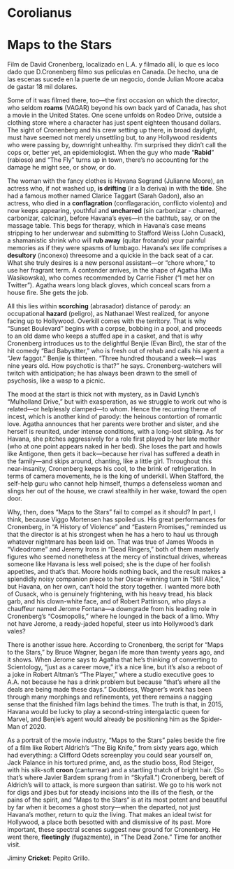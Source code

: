 # Corolianus

# Maps to the Stars

Film de David Cronenberg, localizado en L.A. y filmado allí, lo que es loco dado que D.Cronenberg filmo sus películas en Canada. De hecho, una de las escenas sucede en la puerte de un negocio, donde Julian Moore acaba de gastar 18 mil dolares. 

Some of it was filmed there, too—the first occasion on which the director, who seldom __roams__ (VAGAR) beyond his own back yard of Canada, has shot a movie in the United States. One scene unfolds on Rodeo Drive, outside a clothing store where a character has just spent eighteen thousand dollars. The sight of Cronenberg and his crew setting up there, in broad daylight, must have seemed not merely unsettling but, to any Hollywood residents who were passing by, downright unhealthy. I’m surprised they didn’t call the cops or, better yet, an epidemiologist. When the guy who made “__Rabid__” (rabioso) and “The Fly” turns up in town, there’s no accounting for the damage he might see, or show, or do.

The woman with the fancy clothes is Havana Segrand (Julianne Moore), an actress who, if not washed up, __is drifting__ (ir a la deriva)  in with the __tide__. She had a famous mother named Clarice Taggart (Sarah Gadon), also an actress, who died in a __conflagration__ (conflagaración, conflicto violento) and now keeps appearing, youthful and __uncharred__ (sin carbonizar - charred, carbonizar, calcinar), before Havana’s eyes—in the bathtub, say, or on the massage table. This begs for therapy, which in Havana’s case means stripping to her underwear and submitting to Stafford Weiss (John Cusack), a shamanistic shrink who will __rub away__ (quitar frotando) your painful memories as if they were spasms of lumbago. Havana’s sex life comprises a __desultory__ (inconexo) threesome and a quickie in the back seat of a car. What she truly desires is a new personal assistant—or “chore whore,” to use her fragrant term. A contender arrives, in the shape of Agatha (Mia Wasikowska), who comes recommended by Carrie Fisher (“I met her on Twitter”). Agatha wears long black gloves, which conceal scars from a house fire. She gets the job.

All this lies within __scorching__ (abrasador) distance of parody: an occupational __hazard__ (peligro), as Nathanael West realized, for anyone facing up to Hollywood. Overkill comes with the territory. That is why “Sunset Boulevard” begins with a corpse, bobbing in a pool, and proceeds to an old dame who keeps a stuffed ape in a casket, and that is why Cronenberg introduces us to the delightful Benjie (Evan Bird), the star of the hit comedy “Bad Babysitter,” who is fresh out of rehab and calls his agent a “Jew faggot.” Benjie is thirteen. “Three hundred thousand a week—I was nine years old. How psychotic is that?” he says. Cronenberg-watchers will twitch with anticipation; he has always been drawn to the smell of psychosis, like a wasp to a picnic.

The mood at the start is thick not with mystery, as in David Lynch’s “Mulholland Drive,” but with exasperation, as we struggle to work out who is related—or helplessly clamped—to whom. Hence the recurring theme of incest, which is another kind of parody: the heinous contortion of romantic love. Agatha announces that her parents were brother and sister, and she herself is reunited, under intense conditions, with a long-lost sibling. As for Havana, she pitches aggressively for a role first played by her late mother (who at one point appears naked in her bed). She loses the part and howls like Antigone, then gets it back—because her rival has suffered a death in the family—and skips around, chanting, like a little girl. Throughout this near-insanity, Cronenberg keeps his cool, to the brink of refrigeration. In terms of camera movements, he is the king of underkill. When Stafford, the self-help guru who cannot help himself, thumps a defenseless woman and slings her out of the house, we crawl stealthily in her wake, toward the open door.

Why, then, does “Maps to the Stars” fail to compel as it should? In part, I think, because Viggo Mortensen has spoiled us. His great performances for Cronenberg, in “A History of Violence” and “Eastern Promises,” reminded us that the director is at his strongest when he has a hero to haul us through whatever nightmare has been laid on. That was true of James Woods in “Videodrome” and Jeremy Irons in “Dead Ringers,” both of them masterly figures who seemed nonetheless at the mercy of instinctual drives, whereas someone like Havana is less well poised; she is the dupe of her foolish appetites, and that’s that. Moore holds nothing back, and the result makes a splendidly noisy companion piece to her Oscar-winning turn in “Still Alice,” but Havana, on her own, can’t hold the story together. I wanted more both of Cusack, who is genuinely frightening, with his heavy tread, his black garb, and his clown-white face, and of Robert Pattinson, who plays a chauffeur named Jerome Fontana—a downgrade from his leading role in Cronenberg’s “Cosmopolis,” where he lounged in the back of a limo. Why not have Jerome, a ready-jaded hopeful, steer us into Hollywood’s dark vales?

There is another issue here. According to Cronenberg, the script for “Maps to the Stars,” by Bruce Wagner, began life more than twenty years ago, and it shows. When Jerome says to Agatha that he’s thinking of converting to Scientology, “just as a career move,” it’s a nice line, but it’s also a reboot of a joke in Robert Altman’s “The Player,” where a studio executive goes to A.A. not because he has a drink problem but because “that’s where all the deals are being made these days.” Doubtless, Wagner’s work has been through many morphings and refinements, yet there remains a nagging sense that the finished film lags behind the times. The truth is that, in 2015, Havana would be lucky to play a second-string intergalactic queen for Marvel, and Benjie’s agent would already be positioning him as the Spider-Man of 2020.

As a portrait of the movie industry, “Maps to the Stars” pales beside the fire of a film like Robert Aldrich’s “The Big Knife,” from sixty years ago, which had everything: a Clifford Odets screenplay you could sear yourself on, Jack Palance in his tortured prime, and, as the studio boss, Rod Steiger, with his silk-soft __croon__ (canturrear) and a startling thatch of bright hair. (So that’s where Javier Bardem sprang from in “Skyfall.”) Cronenberg, bereft of Aldrich’s will to attack, is more surgeon than satirist. We go to his work not for digs and jibes but for steady incisions into the ills of the flesh, or the pains of the spirit, and “Maps to the Stars” is at its most potent and beautiful by far when it becomes a ghost story—when the departed, not just Havana’s mother, return to quiz the living. That makes an ideal twist for Hollywood, a place both besotted with and dismissive of its past. More important, these spectral scenes suggest new ground for Cronenberg. He went there, __fleetingly__ (fugazmente), in “The Dead Zone.” Time for another visit.

Jiminy __Cricket__: Pepito Grillo.